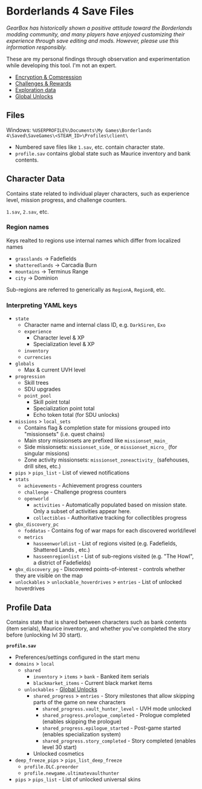 # Borderlands 4 Save Files
_GearBox has historically shown a positive attitude toward the Borderlands modding community, and many players have enjoyed customizing their experience through save editing and mods. However, please use this information responsibly._

These are my personal findings through observation and experimentation while developing this tool. I'm not an expert.

- [Encryption & Compression](encryption.md)
- [Challenges & Rewards](challenges.md)
- [Exploration data](exploration.md)
- [Global Unlocks](global-unlocks.md)

## Files
Windows: `%USERPROFILE%\Documents\My Games\Borderlands 4\Saved\SaveGames\<STEAM_ID>\Profiles\client\`
- Numbered save files like `1.sav`, etc. contain character state.
- `profile.sav` contains global state such as Maurice inventory and bank contents.

## Character Data
Contains state related to individual player characters, such as experience level, mission progress, and challenge counters.

`1.sav`, `2.sav`, etc.

### Region names
Keys realted to regions use internal names which differ from localized names
- `grasslands` -> Fadefields
- `shatteredlands` -> Carcadia Burn
- `mountains` -> Terminus Range
- `city` -> Dominion

Sub-regions are referred to generically as `RegionA`, `RegionB`, etc.

### Interpreting YAML keys
- `state`
  - Character name and internal class ID, e.g. `DarkSiren`, `Exo`
  - `experience`
    - Character level & XP
    - Specialization level & XP
  - `inventory`
  - `currencies`
- `globals`
  - Max & current UVH level
- `progression`
  - Skill trees
  - SDU upgrades
  - `point_pool`
    - Skill point total
    - Specialization point total
    - Echo token total (for SDU unlocks)
- `missions` > `local_sets`
  - Contains flag & completion state for missions grouped into "missionsets" (i.e. quest chains)
  - Main story missionsets are prefixed like `missionset_main_`
  - Side missionsets: `missionset_side_` or `missionset_micro_` (for singular missions)
  - Zone activity missionsets: `missionset_zoneactivity_` (safehouses, drill sites, etc.)
- `pips` > `pips_list` - List of viewed notifications
- `stats`
  - `achievements` - Achievement progress counters
  - `challenge` - Challenge progress counters
  - `openworld`
    - `activities` - Automatically populated based on mission state. Only a subset of activities appear here.
    - `collectibles` - Authoritative tracking for collectibles progress
- `gbx_discovery_pc`
  - `foddatas` - Contains fog of war maps for each discovered world/level
  - `metrics`
    - `hasseenworldlist` - List of regions visited (e.g. Fadefields, Shattered Lands , etc.)
    - `hasseenregionlist` - List of sub-regions visited (e.g. "The Howl", a district of Fadefields)
- `gbx_discovery_pg` - Discovered points-of-interest - controls whether they are visible on the map
- `unlockables` > `unlockable_hoverdrives` > `entries` - List of unlocked hoverdrives

## Profile Data
Contains state that is shared between characters such as bank contents (item serials), Maurice inventory, and whether you've completed the story before (unlocking lvl 30 start).

**`profile.sav`**
- Preferences/settings configured in the start menu
- `domains` > `local`
  - `shared`
    - `inventory` > `items` > `bank` - Banked item serials
    - `blackmarket_items` - Current black market items
  - `unlockables` - [Global Unlocks](global-unlocks.md)
    - `shared_progress` > `entries` - Story milestones that allow skipping parts of the game on new characters
      - `shared_progress.vault_hunter_level` - UVH mode unlocked
      - `shared_progress.prologue_completed` - Prologue completed (enables skipping the prologue)
      - `shared_progress.epilogue_started` - Post-game started (enables specialization system)
      - `shared_progress.story_completed` - Story completed (enables level 30 start)
    - Unlocked cosmetics
- `deep_freeze_pips` > `pips_list_deep_freeze`
  - `profile.DLC.preorder`
  - `profile.newgame.ultimatevaulthunter`
- `pips` > `pips_list` - List of unlocked universal skins

